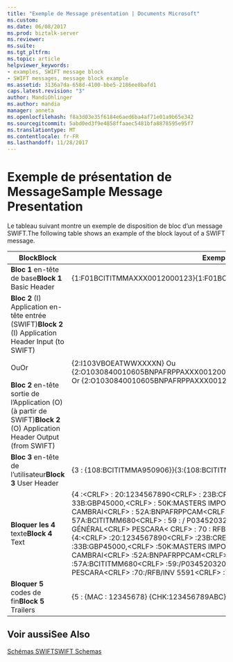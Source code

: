```yaml
---
title: "Exemple de Message présentation | Documents Microsoft"
ms.custom: 
ms.date: 06/08/2017
ms.prod: biztalk-server
ms.reviewer: 
ms.suite: 
ms.tgt_pltfrm: 
ms.topic: article
helpviewer_keywords:
- examples, SWIFT message block
- SWIFT messages, message block example
ms.assetid: 3136a7da-658d-4100-bbe5-2186ee8bafd1
caps.latest.revision: "3"
author: MandiOhlinger
ms.author: mandia
manager: anneta
ms.openlocfilehash: f8a3d03e35f6184e6aed6ba4af71e01a9b65e342
ms.sourcegitcommit: 5abd0ed3f9e4858ffaaec5481bfa8878595e95f7
ms.translationtype: MT
ms.contentlocale: fr-FR
ms.lasthandoff: 11/28/2017
---
```

# <a name="sample-message-presentation"></a><span data-ttu-id="e1f6a-102">Exemple de présentation de Message</span><span class="sxs-lookup"><span data-stu-id="e1f6a-102">Sample Message Presentation</span></span>
<span data-ttu-id="e1f6a-103">Le tableau suivant montre un exemple de disposition de bloc d’un message SWIFT.</span><span class="sxs-lookup"><span data-stu-id="e1f6a-103">The following table shows an example of the block layout of a SWIFT message.</span></span>  
  
|<span data-ttu-id="e1f6a-104">Block</span><span class="sxs-lookup"><span data-stu-id="e1f6a-104">Block</span></span>|<span data-ttu-id="e1f6a-105">Exemple</span><span class="sxs-lookup"><span data-stu-id="e1f6a-105">Example</span></span>|  
|-----------|-------------|  
|<span data-ttu-id="e1f6a-106">**Bloc 1** en-tête de base</span><span class="sxs-lookup"><span data-stu-id="e1f6a-106">**Block 1** Basic Header</span></span>|<span data-ttu-id="e1f6a-107">{1:F01BCITITMMAXXX0012000123}</span><span class="sxs-lookup"><span data-stu-id="e1f6a-107">{1:F01BCITITMMAXXX0012000123}</span></span>|  
|<span data-ttu-id="e1f6a-108">**Bloc 2** (I) Application en-tête entrée (SWIFT)</span><span class="sxs-lookup"><span data-stu-id="e1f6a-108">**Block 2** (I) Application Header Input (to SWIFT)</span></span><br /><br /> <span data-ttu-id="e1f6a-109">Ou</span><span class="sxs-lookup"><span data-stu-id="e1f6a-109">Or</span></span><br /><br /> <span data-ttu-id="e1f6a-110">**Bloc 2** en-tête sortie de l’Application (O) (à partir de SWIFT)</span><span class="sxs-lookup"><span data-stu-id="e1f6a-110">**Block 2** (O) Application Header Output (from SWIFT)</span></span>|<span data-ttu-id="e1f6a-111">{2:I103VBOEATWWXXXXN} Ou {2:O1030840010605BNPAFRPPAXXX00120078960106051051U3</span><span class="sxs-lookup"><span data-stu-id="e1f6a-111">{2:I103VBOEATWWXXXXN} Or {2:O1030840010605BNPAFRPPAXXX00120078960106051051U3</span></span>|  
|<span data-ttu-id="e1f6a-112">**Bloc 3** en-tête de l’utilisateur</span><span class="sxs-lookup"><span data-stu-id="e1f6a-112">**Block 3** User Header</span></span>|<span data-ttu-id="e1f6a-113">{3 : {108:BCITITMMA950906}}</span><span class="sxs-lookup"><span data-stu-id="e1f6a-113">{3:{108:BCITITMMA950906}}</span></span>|  
|<span data-ttu-id="e1f6a-114">**Bloquer les 4** texte</span><span class="sxs-lookup"><span data-stu-id="e1f6a-114">**Block 4** Text</span></span>|<span data-ttu-id="e1f6a-115">{4 :\<CRLF\> : 20:1234567890\<CRLF\> : 23B:CRED\<CRLF\> : 32A:010605GBP45000,\<CRLF\> : 33B:GBP45000,\<CRLF\> : 50K:MASTERS IMPORTATION\<CRLF\> RUE DES ARBRES 119\<CRLF\> CAMBRAI\<CRLF\> : 52A:BNPAFRPPCAM\<CRLF\> : 53 BIS : POCIITMM680\<CRLF\> : 57A:BCITITMM680\<CRLF\> : 59 : / P03452032022819 30\<CRLF\> IMPORTATION GÉNÉRAL\<CRLF\> PESCARA\< CRLF\> : 70 : RFB/INVENTAIRE 5591\<CRLF\> : 71A:SHA\<CRLF\> -}</span><span class="sxs-lookup"><span data-stu-id="e1f6a-115">{4:\<CRLF\> :20:1234567890\<CRLF\> :23B:CRED\<CRLF\> :32A:010605GBP45000,\<CRLF\> :33B:GBP45000,\<CRLF\> :50K:MASTERS IMPORT\<CRLF\> RUE DES ARBRES 119\<CRLF\> CAMBRAI\<CRLF\> :52A:BNPAFRPPCAM\<CRLF\> :53A:POCIITMM680\<CRLF\> :57A:BCITITMM680\<CRLF\> :59:/P03452032022819 30\<CRLF\> GRAND IMPORT\<CRLF\> PESCARA\<CRLF\> :70:/RFB/INV 5591\<CRLF\> :71A:SHA\<CRLF\> -}</span></span>|  
|<span data-ttu-id="e1f6a-116">**Bloquer 5** codes de fin</span><span class="sxs-lookup"><span data-stu-id="e1f6a-116">**Block 5** Trailers</span></span>|<span data-ttu-id="e1f6a-117">{5 : {MAC : 12345678} {CHK:123456789ABC}}</span><span class="sxs-lookup"><span data-stu-id="e1f6a-117">{5:{MAC:12345678}{CHK:123456789ABC}}</span></span>|  
  
## <a name="see-also"></a><span data-ttu-id="e1f6a-118">Voir aussi</span><span class="sxs-lookup"><span data-stu-id="e1f6a-118">See Also</span></span>  
 [<span data-ttu-id="e1f6a-119">Schémas SWIFT</span><span class="sxs-lookup"><span data-stu-id="e1f6a-119">SWIFT Schemas</span></span>](../../adapters-and-accelerators/accelerator-swift/swift-schemas.md)